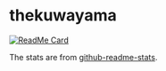# thekuwayama

[![ReadMe Card](https://github-readme-stats.vercel.app/api?username=thekuwayama)](https://github.com/anuraghazra/github-readme-stats)

The stats are from [github-readme-stats](https://github.com/anuraghazra/github-readme-stats).
